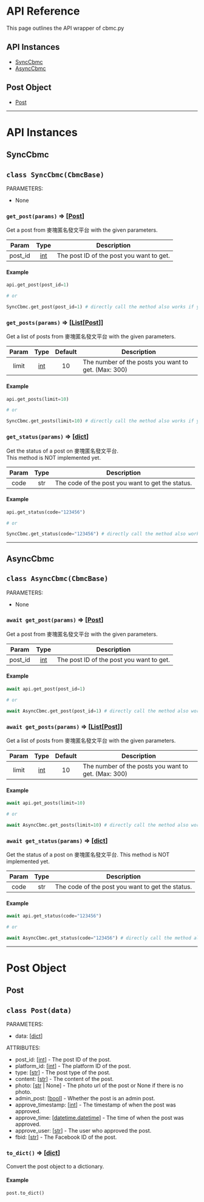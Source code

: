 # API Reference

This page outlines the API wrapper of cbmc.py

## API Instances

- [SyncCbmc](#synccbmc)
- [AsyncCbmc](#asynccbmc)

## Post Object

- [Post](#post)

---

# API Instances

## SyncCbmc

## `class SyncCbmc(CbmcBase)`

PARAMETERS:

- None

### `get_post(params)` ⇒ \[[Post](#post)]

Get a post from 麥塊匿名發文平台 with the given parameters.

| Param | Type | Description |
| :---: | :---: | --- |
| post_id | [int](https://docs.python.org/3/library/functions.html#int) | The post ID of the post you want to get. |

#### **Example**

```py
api.get_post(post_id=1)

# or

SyncCbmc.get_post(post_id=1) # directly call the method also works if you don't need to use the instance
```

### `get_posts(params)` ⇒ \[[List](https://docs.python.org/3/library/typing.html#typing.List)\[[Post](#post)]]

Get a list of posts from 麥塊匿名發文平台 with the given parameters.

| Param | Type | Default | Description |
| :---: | :---: | :---: | --- |
| limit | [int](https://docs.python.org/3/library/functions.html#int) | 10 | The number of the posts you want to get. (Max: 300) |

#### **Example**

```py
api.get_posts(limit=10)

# or

SyncCbmc.get_posts(limit=10) # directly call the method also works if you don't need to use the instance
```

### `get_status(params)` ⇒ \[[dict](https://docs.python.org/3/library/stdtypes.html#dict)]

Get the status of a post on 麥塊匿名發文平台.  
This method is NOT implemented yet.

| Param | Type | Description |
| :---: | :---: | --- |
| code | str | The code of the post you want to get the status. |

#### **Example**

```py
api.get_status(code="123456")

# or

SyncCbmc.get_status(code="123456") # directly call the method also works if you don't need to use the instance
```

---

## AsyncCbmc

## `class AsyncCbmc(CbmcBase)`

PARAMETERS:

- None

### `await get_post(params)` ⇒ \[[Post](#post)]

Get a post from 麥塊匿名發文平台 with the given parameters.

| Param | Type | Description |
| :---: | :---: | --- |
| post_id | [int](https://docs.python.org/3/library/functions.html#int) | The post ID of the post you want to get. |

#### **Example**

```py
await api.get_post(post_id=1)

# or

await AsyncCbmc.get_post(post_id=1) # directly call the method also works if you don't need to use the instance
```

### `await get_posts(params)` ⇒ \[[List](https://docs.python.org/3/library/typing.html#typing.List)\[[Post](#post)]]

Get a list of posts from 麥塊匿名發文平台 with the given parameters.

| Param | Type | Default | Description |
| :---: | :---: | :---: | --- |
| limit | [int](https://docs.python.org/3/library/functions.html#int) | 10 | The number of the posts you want to get. (Max: 300) |

#### **Example**

```py
await api.get_posts(limit=10)

# or

await AsyncCbmc.get_posts(limit=10) # directly call the method also works if you don't need to use the instance
```

### `await get_status(params)` ⇒ \[[dict](https://docs.python.org/3/library/stdtypes.html#dict)]

Get the status of a post on 麥塊匿名發文平台.
This method is NOT implemented yet.

| Param | Type | Description |
| :---: | :---: | --- |
| code | str | The code of the post you want to get the status. |

#### **Example**

```py
await api.get_status(code="123456")

# or

await AsyncCbmc.get_status(code="123456") # directly call the method also works if you don't need to use the instance
```

---

# Post Object

## Post

## `class Post(data)`

PARAMETERS:

- data: \[[dict](https://docs.python.org/3/library/stdtypes.html#dict)]

ATTRIBUTES:

- post_id: \[[int](https://docs.python.org/3/library/functions.html#int)] - The post ID of the post.
- platform_id: \[[int](https://docs.python.org/3/library/functions.html#int)] - The platform ID of the post.
- type: \[[str](https://docs.python.org/3/library/stdtypes.html#str)] - The post type of the post.
- content: \[[str](https://docs.python.org/3/library/stdtypes.html#str)] - The content of the post.
- photo: \[[str](https://docs.python.org/3/library/stdtypes.html#str) | None] - The photo url of the post or None if there is no photo.
- admin_post: \[[bool](https://docs.python.org/3/library/stdtypes.html#truth-value-testing)] - Whether the post is an admin post.
- approve_timestamp: \[[int](https://docs.python.org/3/library/functions.html#int)] - The timestamp of when the post was approved.
- approve_time: \[[datetime.datetime](https://docs.python.org/3/library/datetime.html#datetime-objects)] - The time of when the post was approved.
- approve_user: \[[str](https://docs.python.org/3/library/stdtypes.html#str)] - The user who approved the post.
- fbid: \[[str](https://docs.python.org/3/library/stdtypes.html#str)] - The Facebook ID of the post.

### `to_dict()` ⇒ \[[dict](https://docs.python.org/3/library/stdtypes.html#dict)]

Convert the post object to a dictionary.

#### **Example**

```py
post.to_dict()
```
